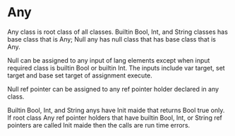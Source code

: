 # Any

Any class is root class of all classes.
Builtin Bool, Int, and String classes has base class that is Any;
Null any has null class that has base class that is Any.

Null can be assigned to any input of lang elements except when input required class is builtin Bool or builtin Int.
The inputs include var target, set target and base set target of assignment execute.

Null ref pointer can be assigned to any ref pointer holder declared in any class.

Builtin Bool, Int, and String anys have Init maide that returns Bool true only.
If root class Any ref pointer holders that have builtin Bool, Int, or String ref pointers are called Init maide then
the calls are run time errors.
